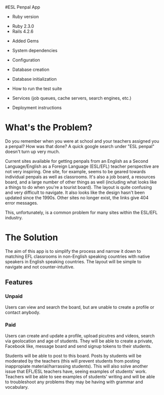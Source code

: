 #ESL Penpal App



* Ruby version

- Ruby 2.3.0
- Rails 4.2.6

* Added Gems

* System dependencies

* Configuration

* Database creation

* Database initialization

* How to run the test suite

* Services (job queues, cache servers, search engines, etc.)

* Deployment instructions



# What's the Problem?

Do you remember when you were at school and your teachers assigned you a penpal? How was that done? A quick google search under "ESL penpal" doesn't turn up very much.

Current sites available for getting penpals from an English as a Second Language/English as a Foreign Language (ESL/EFL) teacher perspective are not very inspiring. One site, for example, seems to be geared towards individual penpals as well as classrooms. It's also a job board, a resources board, and a large number of other things as well (including what looks like a things to do when you're a tourist board). The layout is quite confusing and very difficult to navigate. It also looks like the design hasn't been updated since the 1990s. Other sites no longer exist, the links give 404 error messages.

This, unfortunately, is a common problem for many sites within the ESL/EFL industry.

# The Solution

The aim of this app is to simplify the process and narrow it down to matching EFL classrooms in non-English speaking countries with native speakers in English speaking countries. The layout will be simple to navigate and not counter-intuitive.

## Features

### Unpaid

Users can view and search the board, but are unable to create a profile or contact anybody.

### Paid

Users can create and update a profile, upload picutres and videos, search via geolocation and age of students. They will be able to create a private, Facebook like, message board and send signup tokens to their students.

Students will be able to post to this board. Posts by students will be moderated by the teachers (this will prevent students from posting inappropiate material/harrassing students). This will also solve another issue that EFL/ESL teachers have, seeing examples of students' work. Teachers will be able to see examples of students' writing and will be able to troubleshoot any problems they may be having with grammar and vocabulary.
